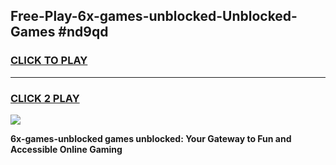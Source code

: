 
## Free-Play-6x-games-unblocked-Unblocked-Games #nd9qd
<h3>
<a href="https://news.freeplayer.one?title=6x-games-unblocked&ref=8M">CLICK TO PLAY</a></h3>
<hr>

<h3>
<a href="https://news.freeplayer.one?title=6x-games-unblocked&ref=8M">CLICK 2 PLAY</a>
  
</h3>

<a href="https://news.freeplayer.one?title=6x-games-unblocked&ref=8M"><img src="https://clearcache.store/games.png"></a>


**6x-games-unblocked games unblocked: Your Gateway to Fun and Accessible Online Gaming**

